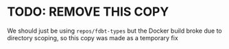 # TODO: REMOVE THIS COPY

We should just be using `repos/fdbt-types` but the Docker build broke due to directory scoping,
so this copy was made as a temporary fix
